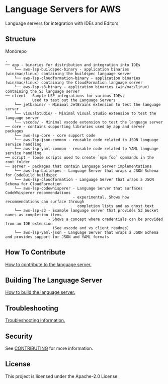 # Language Servers for AWS

Language servers for integration with IDEs and Editors

## Structure

Monorepo

```
.
── app - binaries for distribution and integration into IDEs
    └── aws-lsp-buildspec-binary - application binaries (win/mac/linux) containing the buildspec language server
    └── aws-lsp-cloudformation-binary - application binaries (win/mac/linux) containing the CloudFormation language server
    └── aws-lsp-s3-binary - application binaries (win/mac/linux) containing the S3 language server
── client - Sample LSP integrations for various IDEs.
            Used to test out the Language Servers
    └── jetbrains/ - Minimal JetBrains extension to test the language server
    └── visualStudio/ - Minimal Visual Studio extension to test the language server
    └── vscode/ - Minimal vscode extension to test the language server
── core - contains supporting libraries used by app and server packages
    └── aws-lsp-core - core support code
    └── aws-lsp-json-common - reusable code related to JSON language service handling
    └── aws-lsp-yaml-common - reusable code related to YAML language service handling
── script - loose scripts used to create `npm foo` commands in the root folder
── server - packages that contain Language Server implementations
    └── aws-lsp-buildspec - Language Server that wraps a JSON Schema for CodeBuild buildspec
    └── aws-lsp-cloudformation - Language Server that wraps a JSON Schema for CloudFormation
    └── aws-lsp-codewhisperer - Language Server that surfaces CodeWhisperer recommendations
                              - experimental. Shows how recommendations can surface through
                                completion lists and as ghost text
    └── aws-lsp-s3 - Example language server that provides S3 bucket names as completion items
                   - Shows a concept where credentials can be provided from an IDE extension
                     (See vscode and vs client readmes)
    └── aws-lsp-yaml-json - Language Server that wraps a JSON Schema and provides support for JSON and YAML formats
```

## How To Contribute

[How to contribute to the language server.](CONTRIBUTING.md#contributing)

## Building The Language Server

[How to build the language server.](CONTRIBUTING.md#building-the-language-server)

## Troubleshooting

[Troubleshooting information.](CONTRIBUTING.md#troubleshooting)

## Security

See [CONTRIBUTING](CONTRIBUTING.md#security-issue-notifications) for more information.

## License

This project is licensed under the Apache-2.0 License.
